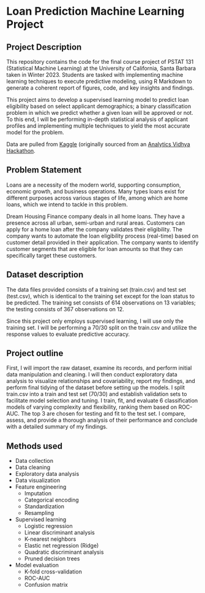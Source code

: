 # Loan Prediction Machine Learning Project

## Project Description 
This repository contains the code for the final course project of PSTAT 131 (Statistical Machine Learning) at the University of California, Santa Barbara taken in Winter 2023. Students are tasked with implementing machine learning techniques to execute predictive modeling, using R Markdown to generate a coherent report of figures, code, and key insights and findings. 

This project aims to develop a supervised learning model to predict loan eligibility based on select applicant demographics; a binary classification problem in which we predict whether a given loan will be approved or not. To this end, I will be performing in-depth statistical analysis of applicant profiles and implementing multiple techniques to yield the most accurate model for the problem. 

Data are pulled from [Kaggle](https://www.kaggle.com/datasets/vikasukani/loan-eligible-dataset) (originally sourced from an [Analytics Vidhya Hackathon](https://datahack.analyticsvidhya.com/contest/practice-problem-loan-prediction-iii/#ProblemStatement). 

## Problem Statement
Loans are a necessity of the modern world, supporting consumption, economic growth, and business operations. Many types loans exist for different purposes across various stages of life, among which are home loans, which we intend to tackle in this problem. 

Dream Housing Finance company deals in all home loans. They have a presence across all urban, semi-urban and rural areas. Customers can apply for a home loan after the company validates their eligibility. The company wants to automate the loan eligibility process (real-time) based on customer detail provided in their application. The company wants to identify customer segments that are eligible for loan amounts so that they can specifically target these customers.

## Dataset description
The data files provided consists of a training set (train.csv) and test set (test.csv), which is identical to the training set except for the loan status to be predicted. The training set consists of 614 observations on 13 variables; the testing consists of 367 observations on 12. 

Since this project only employs supervised learning, I will use only the training set. I will be performing a 70/30 split on the train.csv and utilize the response values to evaluate predictive accuracy. 

## Project outline 
First, I will import the raw dataset, examine its records, and perform initial data manipulation and cleaning. I will then conduct exploratory data analysis to visualize relationships and covariability, report my findings, and perform final tidying of the dataset before setting up the models. I split train.csv into a train and test set (70/30) and establish validation sets to facilitate model selection and tuning. I train, fit, and evaluate 6 classification models of varying complexity and flexibility, ranking them based on ROC-AUC. The top 3 are chosen for testing and fit to the test set. I compare, assess, and provide a thorough analysis of their performance and conclude with a detailed summary of my findings. 

## Methods used 
* Data collection 
* Data cleaning 
* Exploratory data analysis 
* Data visualization
* Feature engineering
    * Imputation
    * Categorical encoding
    * Standardization 
    * Resampling 
* Supervised learning 
    * Logistic regression
    * Linear discriminant analysis
    * K-nearest neighbors
    * Elastic net regression (Ridge) 
    * Quadratic discriminant analysis
    * Pruned decision trees 
* Model evaluation
    * K-fold cross-validation
    * ROC-AUC 
    * Confusion matrix 
